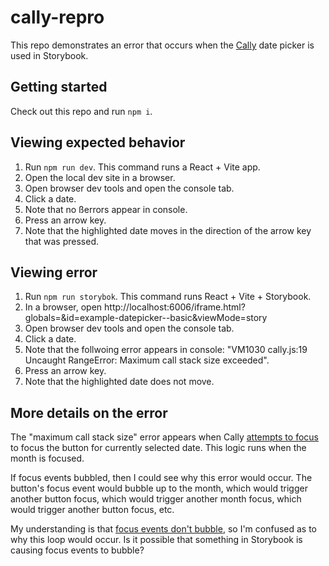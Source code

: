 # cally-repro

This repo demonstrates an error that occurs when the [Cally](https://github.com/WickyNilliams/cally) date picker is used in Storybook.

## Getting started

Check out this repo and run `npm i`.

## Viewing expected behavior

1. Run `npm run dev`. This command runs a React + Vite app.
2. Open the local dev site in a browser.
3. Open browser dev tools and open the console tab.
4. Click a date.
5. Note that no ßerrors appear in console.
6. Press an arrow key.
7. Note that the highlighted date moves in the direction of the arrow key that was pressed.

## Viewing error

1. Run `npm run storybok`. This command runs React + Vite + Storybook.
2. In a browser, open http://localhost:6006/iframe.html?globals=&id=example-datepicker--basic&viewMode=story
3. Open browser dev tools and open the console tab.
4. Click a date.
5. Note that the follwoing error appears in console: "VM1030 cally.js:19 Uncaught RangeError: Maximum call stack size exceeded".
6. Press an arrow key.
7. Note that the highlighted date does not move.

## More details on the error

The "maximum call stack size" error appears when Cally [attempts to focus](https://github.com/WickyNilliams/cally/blob/38e6a7bc7c53e29c427f5de028b8544e2bff9a9d/src/calendar-month/calendar-month.tsx#L23) to focus the button for currently selected date. This logic runs when the month is focused.

If focus events bubbled, then I could see why this error would occur. The button's focus event would bubble up to the month, which would trigger another button focus, which would trigger another month focus, which would trigger another button focus, etc.

My understanding is that [focus events don't bubble](https://developer.mozilla.org/en-US/docs/Web/API/Element/focus_event), so I'm confused as to why this loop would occur. Is it possible that something in Storybook is causing focus events to bubble?

